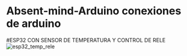 # Absent-mind-Arduino conexiones de arduino

#ESP32 CON SENSOR DE TEMPERATURA Y CONTROL DE RELE
![esp32_temp_rele](https://github.com/user-attachments/assets/0d4233a2-fece-43a2-a116-f92c88e1fc99)
